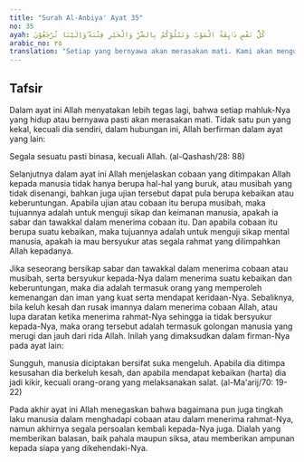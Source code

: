 ```yaml
---
title: "Surah Al-Anbiya' Ayat 35"
no: 35
ayah: كُلُّ نَفْسٍ ذَاۤىِٕقَةُ الْمَوْتِۗ وَنَبْلُوْكُمْ بِالشَّرِّ وَالْخَيْرِ فِتْنَةً ۗوَاِلَيْنَا تُرْجَعُوْنَ 
arabic_no: ٣٥
translation: "Setiap yang bernyawa akan merasakan mati. Kami akan menguji kamu dengan keburukan dan kebaikan sebagai cobaan. Dan kamu akan dikembalikan hanya kepada Kami."
---
```


## Tafsir

Dalam ayat ini Allah menyatakan lebih tegas lagi, bahwa setiap mahluk-Nya yang hidup atau bernyawa pasti akan merasakan mati. Tidak satu pun yang kekal, kecuali dia sendiri, dalam hubungan ini, Allah berfirman dalam ayat yang lain:

Segala sesuatu pasti binasa, kecuali Allah. (al-Qashash/28: 88)

Selanjutnya dalam ayat ini Allah menjelaskan cobaan yang ditimpakan Allah kepada manusia tidak hanya berupa hal-hal yang buruk, atau musibah yang tidak disenangi, bahkan juga ujian tersebut dapat pula berupa kebaikan atau keberuntungan. Apabila ujian atau cobaan itu berupa musibah, maka tujuannya adalah untuk menguji sikap dan keimanan manusia, apakah ia sabar dan tawakkal dalam menerima cobaan itu. Dan apabila cobaan itu berupa suatu kebaikan, maka tujuannya adalah untuk menguji sikap mental manusia, apakah ia mau bersyukur atas segala rahmat yang dilimpahkan Allah kepadanya.

Jika seseorang bersikap sabar dan tawakkal dalam menerima cobaan atau musibah, serta bersyukur kepada-Nya dalam menerima suatu kebaikan dan keberuntungan, maka dia adalah termasuk orang yang memperoleh kemenangan dan iman yang kuat serta mendapat keridaan-Nya. Sebaliknya, bila keluh kesah dan rusak imannya dalam menerima cobaan Allah, atau lupa daratan ketika menerima rahmat-Nya sehingga ia tidak bersyukur kepada-Nya, maka orang tersebut adalah termasuk golongan manusia yang merugi dan jauh dari rida Allah. Inilah yang dimaksudkan dalam firman-Nya pada ayat lain:

Sungguh, manusia diciptakan bersifat suka mengeluh. Apabila dia ditimpa kesusahan dia berkeluh kesah, dan apabila mendapat kebaikan (harta) dia jadi kikir, kecuali orang-orang yang melaksanakan salat. (al-Ma'arij/70: 19-22)

Pada akhir ayat ini Allah menegaskan bahwa bagaimana pun juga tingkah laku manusia dalam menghadapi cobaan atau dalam menerima rahmat-Nya, namun akhirnya segala persoalan kembali kepada-Nya juga. Dialah yang memberikan balasan, baik pahala maupun siksa, atau memberikan ampunan kepada siapa yang dikehendaki-Nya.